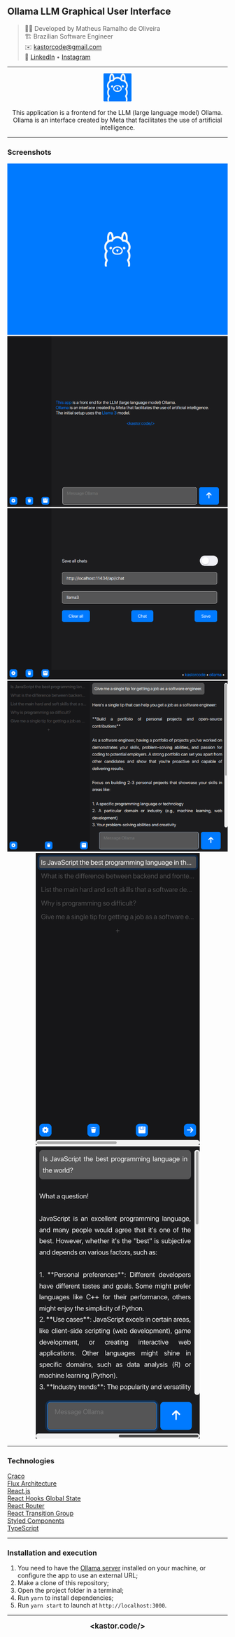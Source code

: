 ## Ollama LLM Graphical User Interface

> 👨‍💻 Developed by Matheus Ramalho de Oliveira  
🏗️ Brazilian Software Engineer  
✉️ kastorcode@gmail.com  
🦫 [LinkedIn](https://br.linkedin.com/in/kastorcode) • [Instagram](https://instagram.com/kastorcode)

---

<p align="center">
  <img src="public/favicon.svg" width="64" />
</p>

<p align="center">
  This application is a frontend for the LLM (large language model) Ollama. Ollama is an interface created by Meta that facilitates the use of artificial intelligence.
</p>

---

### Screenshots

<p align="center">
  <img src="screenshots/0.png" width="540" />
  <img src="screenshots/1.png" width="540" />
  <img src="screenshots/2.png" width="540" />
  <img src="screenshots/3.png" width="540" />
  <img src="screenshots/4.png" width="375" />
  <img src="screenshots/5.png" width="375" />
</p>

---

### Technologies
[Craco](https://craco.js.org)  
[Flux Architecture](https://facebookarchive.github.io/flux)  
[React.js](https://react.dev)  
[React Hooks Global State](https://npmjs.com/package/react-hooks-global-state)  
[React Router](https://reactrouter.com)  
[React Transition Group](https://reactcommunity.org/react-transition-group)  
[Styled Components](https://styled-components.com)  
[TypeScript](https://typescriptlang.org)

---

### Installation and execution

1. You need to have the [Ollama server](https://ollama.com/download) installed on your machine, or configure the app to use an external URL;
2. Make a clone of this repository;
3. Open the project folder in a terminal;
4. Run `yarn` to install dependencies;
5. Run `yarn start` to launch at `http://localhost:3000`.

---

<p align="center">
  <big><b>&lt;kastor.code/&gt;</b></big>
</p>